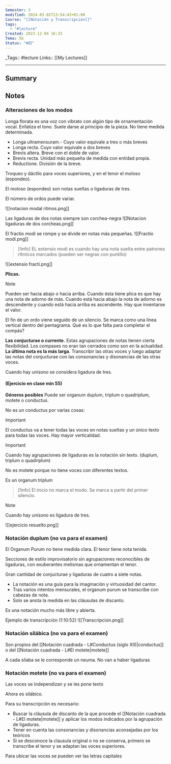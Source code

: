 ```yaml
---
Semester: 3
modified: 2024-03-01T13:54:43+01:00
Course: "[[Notación y Transcripción]]"
tags:
  - "#lecture"
Created: 2023-12-04 16:33
Tema: 5b
Status: "#🟨"
---
```



\_Tags::  #lecture 
Links:: [[My Lectures]]
___

## Summary

## Notes

### Alteraciones de los modos

Longa florata es una voz con vibrato con algún tipo de ornamentación vocal. Enfatiza el tono. Suele darse al  principio de la pieza. No tiene medida determinada.


- Longa ultramensuram.- Cuyo valor equivale a tres o más breves
- Longa recta. Cuyo valor equivale a dos breves
- Brevis altera. Breve con el doble de valor.
- Brevis recta. Unidad más pequeña de medida con entidad propia.
- Reductione. División de la breve.

Troqueo y dáctilo para voces superiores, y en el tenor el moloso (espondeo).

El moloso (espondeo) son notas sueltas o ligaduras de tres.

El número de ordos puede variar.

![[notacion modal ritmos.png]]


Las ligaduras de dos notas siempre son corchea-negra
![[Notacion ligaduras de dos corcheas.png]]


El fractio modi se rompe y se divide en notas más pequeñas.
![[Fractio modi.png]]

> [!info]
> EL extensio modi es cuando hay una nota suelta entre patrones rítmicos marcados (pueden ser negras con puntillo)

![[extensio fracti.png]]

**Plicas.** 

> [!note]
> Pueden ser hacia abajo o hacia arriba. Cuando ésta tiene plica es que hay una nota de adorno de más. Cuando está hacia abajo la nota de adorno es descendente y cuando está hacia arriba es ascendente. Hay que inventarse el valor.
> 

El fin de un ordo viene seguido de un silencio. Se marca como una línea vertical dentro del pentagrama. Qué es lo que falta para completar el compás?

**Las conjucturae o currente.**
Estas agrupaciones de notas tienen cierta flexibilidad. Los compases no eran tan cerrados como son en la actualidad. **La última nota es la más larga**. Transcribir las otras voces y luego adaptar las notas del conjucturae con las consonancias y disonancias de las otras voces.

Cuando hay unísono se considera ligadura de tres.

#### (Ejercicio en clase min 55)

**Géneros posibles**
Puede ser organum duplum, triplum o quadriplum, motete o conductus.

No es un conductus por varias cosas:
> [!important] 
> El conductus va a tener todas las voces en notas sueltas y un único texto para todas las voces. Hay mayor verticalidad.

> [!important]
> Cuando hay agrupaciones de ligaduras es la notación sin texto. (duplum, triplum o quadriplum) 
> 

No es motete porque no tiene voces con diferentes textos.

Es un organum triplum

> [!info]
> El inicio no marca el modo. Se marca a partir del primer silencio. 

> [!note]
> Cuando hay unísono es ligadura de tres.


![[ejercicio resuelto.png]]

### Notación duplum (no va para el examen)
El Organum Purum no tiene medida clara.  El tenor tiene nota tenida.

Secciones de estilo improvisatorio sin agrupaciones reconocibles de ligaduras, con exuberantes melismas que ornamentan el tenor.

Gran cantidad de conjucturae y ligaduras de cuatro a siete notas.

- La notación es una guía para la imaginación y virtuosidad del cantor.
- Tras varios intentos mensurales, el organum purum se transcribe con cabezas de nota. 
- Solo se anota la medida en las cláusulas de discanto.

Es una notación mucho más libre y abierta.

Ejemplo de transcripción (1:10:52)
![[Transcripcion.png]]

### Notación silábica (no va para el examen)

Son propios del [[Notación cuadrada - L#Conductus (siglo XII)|conductus]] o del [[Notación cuadrada - L#El motete|motete]]
 
A cada sílaba se le corresponde un neuma. No van a haber ligaduras

### Notación motete (no va para el examen)
Las voces se independizan y se les pone texto

Ahora es silábico.

Para su transcripción es necesario:
- Buscar la cláusula de discanto de la que procede el [[Notación cuadrada - L#El motete|motete]] y aplicar los modos indicados por la agrupación de ligaduras.
- Tener en cuenta las consonancias y disonancias aconsejadas por los teóricos
- Si se desconoce la clausula original o no se conserva, primero se transcribe el tenor y se adaptan las voces superiores.

Para ubicar las voces se pueden ver las letras capitales

